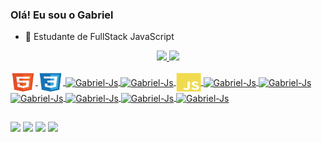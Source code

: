 ### Olá! Eu sou o Gabriel  

- 🔭 Estudante de FullStack JavaScript

<div align="center">
  <a href="https://github.com/GabrielSa07">
  <img height="160em" src="https://github-readme-stats.vercel.app/api?username=GabrielSa07&show_icons=true&theme=dark&include_all_commits=true&count_private=true"/>
  <img height="120em" src="https://github-readme-stats.vercel.app/api/top-langs/?username=GabrielSa07&layout=compact&langs_count=7&theme=dark"/>
</div>

<div style="display: inline_block"><br>
  <img align="center" alt="Gabriel-HTML" height="30" width="40" src="https://raw.githubusercontent.com/devicons/devicon/master/icons/html5/html5-original.svg">
  <img align="center" alt="Gabriel-CSS" height="30" width="40" src="https://raw.githubusercontent.com/devicons/devicon/master/icons/css3/css3-original.svg">
  <img align="center" alt="Gabriel-Js" height="30" width="40" src="https://cdn.jsdelivr.net/gh/devicons/devicon/icons/bootstrap/bootstrap-original.svg" />        
  <img align="center" alt="Gabriel-Js" height="30" width="40" src="https://cdn.jsdelivr.net/gh/devicons/devicon/icons/sass/sass-original.svg" />
  <img align="center" alt="Gabriel-Js" height="30" width="40" src="https://raw.githubusercontent.com/devicons/devicon/master/icons/javascript/javascript-plain.svg">
  <img align="center" alt="Gabriel-Js" height="30" width="40" src="https://cdn.jsdelivr.net/gh/devicons/devicon/icons/webpack/webpack-original.svg" />
  <img align="center" alt="Gabriel-Js" height="30" width="40" src="https://cdn.jsdelivr.net/gh/devicons/devicon/icons/babel/babel-original.svg" />    
  <img align="center" alt="Gabriel-Js" height="30" width="40" src="https://cdn.jsdelivr.net/gh/devicons/devicon/icons/git/git-original.svg" />
  <img align="center" alt="Gabriel-Js" height="30" width="40" src="https://cdn.jsdelivr.net/gh/devicons/devicon/icons/github/github-original.svg" /> 
  <img align="center" alt="Gabriel-Js" height="30" width="40" src="https://cdn.jsdelivr.net/gh/devicons/devicon/icons/react/react-original.svg" /> 
  <img align="center" alt="Gabriel-Js" height="30" width="40" src="https://cdn.jsdelivr.net/gh/devicons/devicon/icons/angularjs/angularjs-original.svg" />
</div>

##

<div>   
  <a href = "https://www.linkedin.com/in/gabriel-s%C3%A1-4787b422b/" target="_blank"><img src="https://img.shields.io/badge/LinkedIn-0077B5?style=for-the-badge&logo=linkedin&logoColor=white" target="_blank"></a>    
  <a href = "mailto:gabrielbentodesa@gmail.com?subject=Vim%20pelo%20Github!&body=Ol%C3%A1%2C%20vi%20seu%20perfil%20no%20Github%20e%20gostaria%20de%20saber..."><img src="https://img.shields.io/badge/-Gmail-%23333?style=for-the-badge&logo=gmail&logoColor=white" target="_blank"></a> 
  <a href = "https://github.com/GabrielSa07"><img src="https://img.shields.io/badge/GitHub-100000?style=for-the-badge&logo=github&logoColor=white" target="_blank"></a> 
  <a href = "https://www.instagram.com/bento_saa/" target="_blank"><img src="https://img.shields.io/badge/-Instagram-%23E4405F?style=for-the-badge&logo=instagram&logoColor=white" target="_blank"></a>
